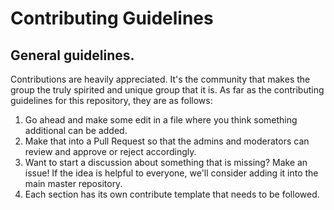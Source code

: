 # Contributing Guidelines

## General guidelines.

Contributions are heavily appreciated. It's the community that makes the group the truly spirited and unique group that it is. As far as the contributing guidelines for this repository, they are as follows:

1. Go ahead and make some edit in a file where you think something additional can be added.
2. Make that into a Pull Request so that the admins and moderators can review and approve or reject accordingly.
3. Want to start a discussion about something that is missing? Make an issue! If the idea is helpful to everyone, we'll consider adding it into the main master repository.
4. Each section has its own contribute template that needs to be followed.
